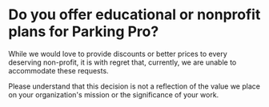 # Do you offer educational or nonprofit plans for Parking Pro?

<p class="no-margin">While we would love to provide discounts or better prices to every deserving non-profit, it is with regret that, currently, we are unable to accommodate these requests. </p>
<p class="no-margin"></p>
<p class="no-margin">Please understand that this decision is not a reflection of the value we place on your organization's mission or the significance of your work.</p>

<Hubspot />
<Clarity />
<GoogleAnalytics />


